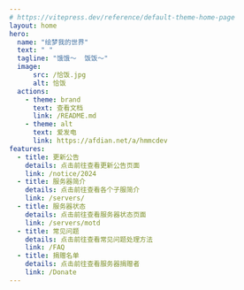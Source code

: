 ```yaml
---
# https://vitepress.dev/reference/default-theme-home-page
layout: home
hero:
  name: "绘梦我的世界"
  text: " "
  tagline: "饿饿～  饭饭～"
  image:
      src: /恰饭.jpg
      alt: 恰饭
  actions:
    - theme: brand
      text: 查看文档
      link: /README.md
    - theme: alt
      text: 爱发电
      link: https://afdian.net/a/hmmcdev
features:
  - title: 更新公告
    details: 点击前往查看更新公告页面
    link: /notice/2024
  - title: 服务器简介
    details: 点击前往查看各个子服简介
    link: /servers/
  - title: 服务器状态
    details: 点击前往查看服务器状态页面
    link: /servers/motd
  - title: 常见问题
    details: 点击前往查看常见问题处理方法
    link: /FAQ
  - title: 捐赠名单
    details: 点击前往查看服务器捐赠者
    link: /Donate
---
```

